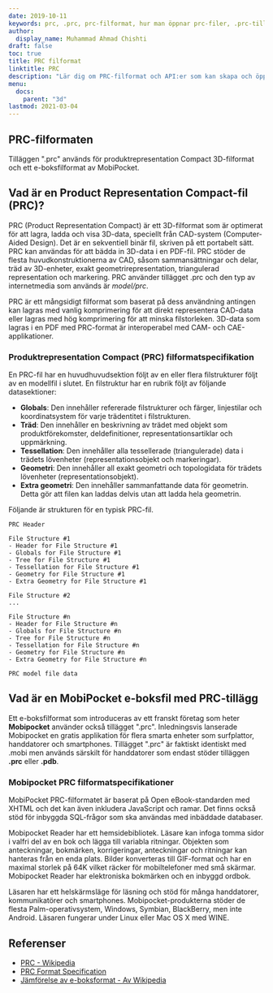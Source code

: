 ```yaml
---
date: 2019-10-11
keywords: prc, .prc, prc-filformat, hur man öppnar prc-filer, .prc-tillägg, prc-tillägg
author:
  display_name: Muhammad Ahmad Chishti
draft: false
toc: true
title: PRC filformat
linktitle: PRC
description: "Lär dig om PRC-filformat och API:er som kan skapa och öppna PRC-filer."
menu:
  docs:
    parent: "3d"
lastmod: 2021-03-04
---
```

## PRC-filformaten
Tilläggen ".prc" används för produktrepresentation Compact 3D-filformat och ett e-boksfilformat av MobiPocket.

## Vad är en Product Representation Compact-fil (PRC)?

PRC (Product Representation Compact) är ett 3D-filformat som är optimerat för att lagra, ladda och visa 3D-data, speciellt från CAD-system (Computer-Aided Design). Det är en sekventiell binär fil, skriven på ett portabelt sätt. PRC kan användas för att bädda in 3D-data i en PDF-fil. PRC stöder de flesta huvudkonstruktionerna av CAD, såsom sammansättningar och delar, träd av 3D-enheter, exakt geometrirepresentation, triangulerad representation och markering. PRC använder tillägget .prc och den typ av internetmedia som används är *model/prc*.

PRC är ett mångsidigt filformat som baserat på dess användning antingen kan lagras med vanlig komprimering för att direkt representera CAD-data eller lagras med hög komprimering för att minska filstorleken. 3D-data som lagras i en PDF med PRC-format är interoperabel med CAM- och CAE-applikationer.

### Produktrepresentation Compact (PRC) filformatspecifikation

En PRC-fil har en huvudhuvudsektion följt av en eller flera filstrukturer följt av en modellfil i slutet. En filstruktur har en rubrik följt av följande datasektioner:

- **Globals**: Den innehåller refererade filstrukturer och färger, linjestilar och koordinatsystem för varje trädentitet i filstrukturen.
- **Träd**: Den innehåller en beskrivning av trädet med objekt som produktförekomster, deldefinitioner, representationsartiklar och uppmärkning.
- **Tessellation**: Den innehåller alla tessellerade (triangulerade) data i trädets lövenheter (representationsobjekt och markeringar).
- **Geometri**: Den innehåller all exakt geometri och topologidata för trädets lövenheter (representationsobjekt).
- **Extra geometri**: Den innehåller sammanfattande data för geometrin. Detta gör att filen kan laddas delvis utan att ladda hela geometrin.

Följande är strukturen för en typisk PRC-fil.

```console
PRC Header

File Structure #1
- Header for File Structure #1
- Globals for File Structure #1
- Tree for File Structure #1
- Tessellation for File Structure #1
- Geometry for File Structure #1
- Extra Geometry for File Structure #1

File Structure #2
...

File Structure #n
- Header for File Structure #n
- Globals for File Structure #n
- Tree for File Structure #n
- Tessellation for File Structure #n
- Geometry for File Structure #n
- Extra Geometry for File Structure #n

PRC model file data
```
## Vad är en MobiPocket e-boksfil med PRC-tillägg
Ett e-boksfilformat som introduceras av ett franskt företag som heter **Mobipocket** använder också tillägget ".prc". Inledningsvis lanserade Mobipocket en gratis applikation för flera smarta enheter som surfplattor, handdatorer och smartphones. Tillägget ".prc" är faktiskt identiskt med .mobi men används särskilt för handdatorer som endast stöder tilläggen **.prc** eller **.pdb**.

### Mobipocket PRC filformatspecifikationer
MobiPocket PRC-filformatet är baserat på Open eBook-standarden med XHTML och det kan även inkludera JavaScript och ramar. Det finns också stöd för inbyggda SQL-frågor som ska användas med inbäddade databaser.

Mobipocket Reader har ett hemsidebibliotek. Läsare kan infoga tomma sidor i valfri del av en bok och lägga till variabla ritningar. Objekten som anteckningar, bokmärken, korrigeringar, anteckningar och ritningar kan hanteras från en enda plats. Bilder konverteras till GIF-format och har en maximal storlek på 64K vilket räcker för mobiltelefoner med små skärmar. Mobipocket Reader har elektroniska bokmärken och en inbyggd ordbok.

Läsaren har ett helskärmsläge för läsning och stöd för många handdatorer, kommunikatörer och smartphones. Mobipocket-produkterna stöder de flesta Palm-operativsystem, Windows, Symbian, BlackBerry, men inte Android. Läsaren fungerar under Linux eller Mac OS X med WINE.

## Referenser

- [PRC - Wikipedia](https://en.wikipedia.org/wiki/PRC_(file_format))
- [PRC Format Specification](https://web.archive.org/web/20081202034541/http://livedocs.adobe.com/acrobat_sdk/9/Acrobat9_HTMLHelp/API_References/PRCReference/PRC_Format_Specification/index.html)
- [Jämförelse av e-boksformat - Av Wikipedia](https://en.wikipedia.org/wiki/Comparison_of_e-book_formats)

